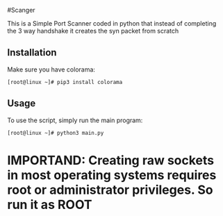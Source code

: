 #Scanger

This is a Simple Port Scanner coded in python that instead of completing the 3 way handshake it creates the syn packet from scratch

## Installation

Make sure you have colorama:

```
[root@linux ~]# pip3 install colorama
```


## Usage

To use the script, simply run the main program:

```
[root@linux ~]# python3 main.py
```
# IMPORTAND: Creating raw sockets in most operating systems requires root or administrator privileges. So run it as ROOT
